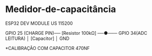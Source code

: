 # Medidor-de-capacitância

ESP32 DEV MODULE
US 115200

                  
GPIO 25 (CHARGE PIN)── [Resistor 100kΩ] ──●─── GPIO 34(ADC LEITURA)
                             │
                         [Capacitor]
                             │
                            GND

*CALIBRAÇÃO COM CAPACITOR 470NF